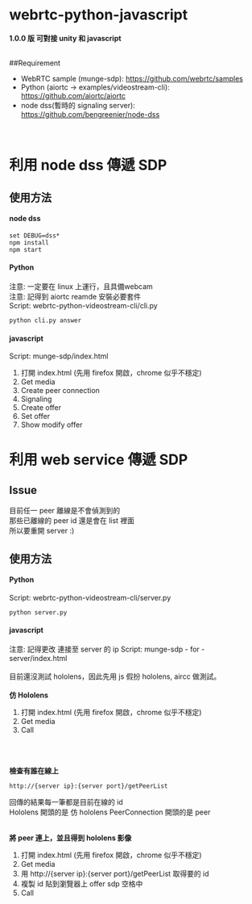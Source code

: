 # webrtc-python-javascript

**1.0.0 版 可對接 unity 和 javascript**  
<br/>

##Requirement  
  
* WebRTC sample  (munge-sdp): https://github.com/webrtc/samples 
* Python  (aiortc -> examples/videostream-cli): https://github.com/aiortc/aiortc  
* node dss(暫時的 signaling server): https://github.com/bengreenier/node-dss
<br/> 

# 利用 node dss 傳遞 SDP
## 使用方法
#### node dss 
```
set DEBUG=dss*
npm install
npm start
```

#### Python
注意: 一定要在 linux 上運行，且具備webcam  
注意: 記得到 aiortc reamde 安裝必要套件  
Script: webrtc-python-videostream-cli/cli.py
```
python cli.py answer
```

#### javascript
Script: munge-sdp/index.html
1. 打開 index.html (先用 firefox 開啟，chrome 似乎不穩定)  
2. Get media  
3. Create peer connection  
4. Signaling  
5. Create offer  
6. Set offer  
7. Show modify offer    

  
  
# 利用 web service 傳遞 SDP
## Issue
目前任一 peer 離線是不會偵測到的  
那些已離線的 peer id 還是會在 list 裡面  
所以要重開 server :)

## 使用方法
#### Python
Script: webrtc-python-videostream-cli/server.py  
```
python server.py
```

#### javascript
注意: 記得更改 連接至 server 的 ip 
Script: munge-sdp - for - server/index.html  
<br>
目前還沒測試 hololens，因此先用 js 假扮 hololens, aircc 做測試。
<br>
<br>
**仿 Hololens**
1. 打開 index.html (先用 firefox 開啟，chrome 似乎不穩定)  
2. Get media  
3. Call 
<br>
<br>

**檢查有誰在線上**
```
http://{server ip}:{server port}/getPeerList
```
回傳的結果每一筆都是目前在線的 id  
Hololens 開頭的是 仿 hololens
PeerConnection 開頭的是 peer  
<br>

**將 peer 連上，並且得到 hololens 影像**
1. 打開 index.html (先用 firefox 開啟，chrome 似乎不穩定)  
2. Get media  
3. 用 http://{server ip}:{server port}/getPeerList 取得要的 id
4. 複製 id 貼到瀏覽器上 offer sdp 空格中
5. Call 
<br>
